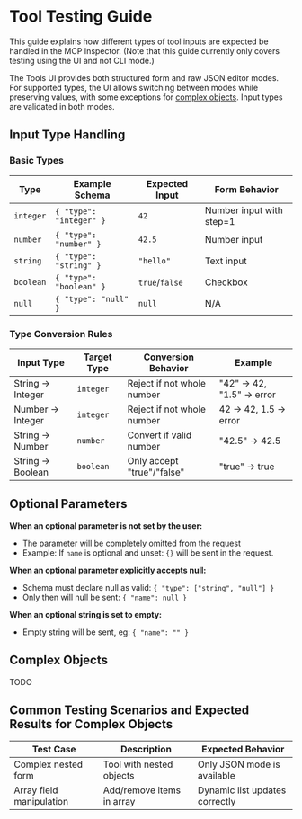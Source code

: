 # Tool Testing Guide

This guide explains how different types of tool inputs are expected be handled in the MCP Inspector.  (Note that this guide currently only covers testing using the UI and not CLI mode.)

The Tools UI provides both structured form and raw JSON editor modes.  For supported types, the UI allows switching between modes while preserving values, with some exceptions for [complex objects](#complex-objects).  Input types are validated in both modes.

## Input Type Handling

### Basic Types

| Type | Example Schema | Expected Input | Form Behavior |
|------|---------------|----------------|---------------|
| `integer` | `{ "type": "integer" }` | `42` | Number input with step=1 |
| `number` | `{ "type": "number" }` | `42.5` | Number input |
| `string` | `{ "type": "string" }` | `"hello"` | Text input |
| `boolean` | `{ "type": "boolean" }` | `true`/`false` | Checkbox |
| `null` | `{ "type": "null" }` | `null` | N/A |

### Type Conversion Rules

| Input Type | Target Type | Conversion Behavior | Example |
|------------|-------------|-------------------|---------|
| String → Integer | `integer` | Reject if not whole number | "42" → 42, "1.5" → error |
| Number → Integer | `integer` | Reject if not whole number | 42 → 42, 1.5 → error |
| String → Number | `number` | Convert if valid number | "42.5" → 42.5 |
| String → Boolean | `boolean` | Only accept "true"/"false" | "true" → true |

## Optional Parameters

**When an optional parameter is not set by the user:**
- The parameter will be completely omitted from the request
- Example: If `name` is optional and unset: `{}` will be sent in the request.

**When an optional parameter explicitly accepts null:**
- Schema must declare null as valid: `{ "type": ["string", "null"] }`
- Only then will null be sent: `{ "name": null }`

**When an optional string is set to empty:**
- Empty string will be sent, eg: `{ "name": "" }`

## Complex Objects

TODO

## Common Testing Scenarios and Expected Results for Complex Objects

| Test Case | Description | Expected Behavior |
|-----------|-------------|------------------|
| Complex nested form | Tool with nested objects | Only JSON mode is available |
| Array field manipulation | Add/remove items in array | Dynamic list updates correctly |

